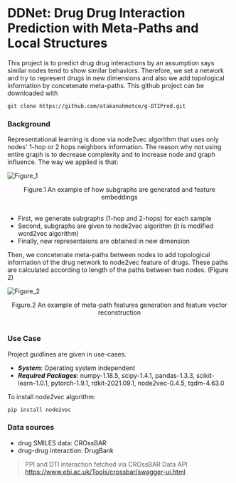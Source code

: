 # DDNet: Drug Drug Interaction Prediction with Meta-Paths and Local Structures

This project is to predict drug drug interactions by an assumption says similar nodes tend to show similar behaviors. Therefore, we set a network and try to represent drugs in new dimensions and also we add topological information by concetenate meta-paths. This github project can be downloaded with 

```
git clone https://github.com/atakanahmetce/g-DTIPred.git
```

### Background
Representational learning is done via node2vec algorithm that uses only nodes' 1-hop or 2 hops neighbors information. The reason why not using entire graph is to decrease complexity and to increase node and graph influence. The way we applied is that:


![Figure_1](https://user-images.githubusercontent.com/37181660/175314027-792efa16-e895-48ad-a182-b4667ea996aa.svg)
<div align="center"> Figure.1 An example of how subgraphs are generated and feature embeddings </div>
<br/>

 - First, we generate subgraphs (1-hop and 2-hops) for each sample
 - Second, subgraphs are given to node2vec algorithm (it is modified word2vec algorithm)
 - Finally, new representaions are obtained in new dimension

Then, we concetenate meta-paths between nodes to add topological information of the drug network to node2vec feature of drugs. These paths are calculated according to length of the paths between two nodes. (Figure 2)

![Figure_2](https://user-images.githubusercontent.com/37181660/175314066-e42a1b6d-5a9f-494d-ba6e-f60e32b54779.svg)
<div align="center"> Figure.2 An example of meta-path features generation and feature vector reconstruction </div>
<br/>


### Use Case

Project guidlines are given in use-cases.

- ***System***: Operating system independent<br>
- ***Required Packages***: numpy-1.18.5, scipy-1.4.1, pandas-1.3.3, scikit-learn-1.0.1, pytorch-1.9.1, rdkit-2021.09.1, node2vec-0.4.5, tqdm-4.63.0

To install *node2vec* algorithm:
```
pip install node2vec
```


### Data sources
- drug SMILES data: CROssBAR
- drug-drug interaction: DrugBank

>PPI and DTI interaction fetched via CROssBAR Data API<br>
>https://www.ebi.ac.uk/Tools/crossbar/swagger-ui.html
